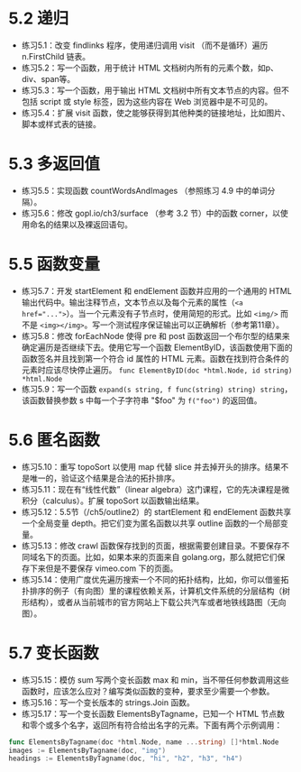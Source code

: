 # 5.2 递归
+ 练习5.1：改变 findlinks 程序，使用递归调用 visit （而不是循环）遍历 n.FirstChild 链表。
+ 练习5.2：写一个函数，用于统计 HTML 文档树内所有的元素个数，如p、div、span等。
+ 练习5.3：写一个函数，用于输出 HTML 文档树中所有文本节点的内容。但不包括 script 或 style 标签，因为这些内容在 Web 浏览器中是不可见的。
+ 练习5.4：扩展 visit 函数，使之能够获得到其他种类的链接地址，比如图片、脚本或样式表的链接。

# 5.3 多返回值
+ 练习5.5：实现函数 countWordsAndImages （参照练习 4.9 中的单词分隔）。
+ 练习5.6：修改 gopl.io/ch3/surface （参考 3.2 节）中的函数 corner，以使用命名的结果以及裸返回语句。

# 5.5 函数变量
+ 练习5.7：开发 startElement 和 endElement 函数并应用的一个通用的 HTML 输出代码中。输出注释节点，文本节点以及每个元素的属性（`<a href="...">`）。当一个元素没有子节点时，使用简短的形式。比如 `<img/>` 而不是 `<img></img>`。写一个测试程序保证输出可以正确解析（参考第11章）。
+ 练习5.8：修改 forEachNode 使得 pre 和 post 函数返回一个布尔型的结果来确定遍历是否继续下去。使用它写一个函数 ElementByID，该函数使用下面的函数签名并且找到第一个符合 id 属性的 HTML 元素。函数在找到符合条件的元素时应该尽快停止遍历。 `func ElementByID(doc *html.Node, id string) *html.Node`
+ 练习5.9：写一个函数 `expand(s string, f func(string) string) string`，该函数替换参数 s 中每一个子字符串 "$foo" 为 `f("foo")` 的返回值。

# 5.6 匿名函数
+ 练习5.10：重写 topoSort 以使用 map 代替 slice 并去掉开头的排序。结果不是唯一的，验证这个结果是合法的拓扑排序。
+ 练习5.11：现在有“线性代数”（linear algebra）这门课程，它的先决课程是微积分（calculus）。扩展 topoSort 以函数输出结果。
+ 练习5.12：5.5节（/ch5/outline2）的 startElement 和 endElement 函数共享一个全局变量 depth。把它们变为匿名函数以共享 outline 函数的一个局部变量。
+ 练习5.13：修改 crawl 函数保存找到的页面，根据需要创建目录。不要保存不同域名下的页面。比如，如果本来的页面来自 golang.org，那么就把它们保存下来但是不要保存 vimeo.com 下的页面。
+ 练习5.14：使用广度优先遍历搜索一个不同的拓扑结构，比如，你可以借鉴拓扑排序的例子（有向图）里的课程依赖关系，计算机文件系统的分层结构（树形结构），或者从当前城市的官方网站上下载公共汽车或者地铁线路图（无向图）。

# 5.7 变长函数
+ 练习5.15：模仿 sum 写两个变长函数 max 和 min，当不带任何参数调用这些函数时，应该怎么应对？编写类似函数的变种，要求至少需要一个参数。
+ 练习5.16：写一个变长版本的 strings.Join 函数。
+ 练习5.17：写一个变长函数 ElementsByTagname，已知一个 HTML 节点数和零个或多个名字，返回所有符合给出名字的元素。下面有两个示例调用：
```go
func ElementsByTagname(doc *html.Node, name ...string) []*html.Node
images := ElementsByTagname(doc, "img")
headings := ElementsByTagname(doc, "hi", "h2", "h3", "h4")
```
